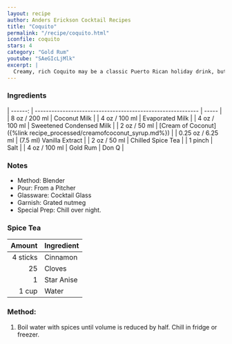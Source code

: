```yaml
---
layout: recipe
author: Anders Erickson Cocktail Recipes
title: "Coquito"
permalink: "/recipe/coquito.html"
iconfile: coquito
stars: 4
category: "Gold Rum"
youtube: "SAeGIcLjMlk"
excerpt: |
  Creamy, rich Coquito may be a classic Puerto Rican holiday drink, but don't let the seasons limit you—this combination of rum, milk, coconut, and spices tastes great any time of year.
---
```


### Ingredients

| ------: | ----------------------------------------------------------- | ----- |
| 8 oz / 200 ml | Coconut Milk |
| 4 oz / 100 ml | Evaporated Milk |
| 4 oz / 100 ml | Sweetened Condensed Milk |
| 2 oz / 50 ml | [Cream of Coconut]({%link recipe_processed/creamofcoconut_syrup.md%}) |
| 0.25 oz / 6.25 ml | (7.5 ml) Vanilla Extract |
| 2 oz / 50 ml | Chilled Spice Tea |
| 1 pinch | Salt |
| 4 oz / 100 ml | Gold Rum | Don Q |

### Notes

- Method: Blender
- Pour: From a Pitcher
- Glassware: Cocktail Glass
- Garnish: Grated nutmeg
- Special Prep: Chill over night.

### Spice Tea

|   Amount | Ingredient |
| -------: | ---------- |
| 4 sticks | Cinnamon   |
|       25 | Cloves     |
|        1 | Star Anise |
|    1 cup | Water      |

### Method:

1. Boil water with spices until volume is reduced by half. Chill in fridge or freezer.
